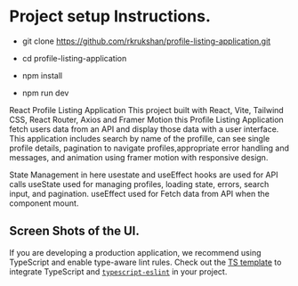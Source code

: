 # Project setup Instructions.

- git clone https://github.com/rkrukshan/profile-listing-application.git

- cd profile-listing-application

- npm install

- npm run dev

React Profile Listing Application This project built with React, Vite, Tailwind CSS, React Router, Axios and Framer Motion this Profile Listing Application fetch users data from an API and display those data with a user interface. This application includes search by name of the profille, can see single profile details, pagination to navigate profiles,appropriate error handling and messages, and animation using framer motion with responsive design.

State Management in here usestate and useEffect hooks are used for API calls useState used for managing profiles, loading state, errors, search input, and pagination. useEffect used for Fetch data from API when the component mount.



## Screen Shots of the UI.


If you are developing a production application, we recommend using TypeScript and enable type-aware lint rules. Check out the [TS template](https://github.com/vitejs/vite/tree/main/packages/create-vite/template-react-ts) to integrate TypeScript and [`typescript-eslint`](https://typescript-eslint.io) in your project.
